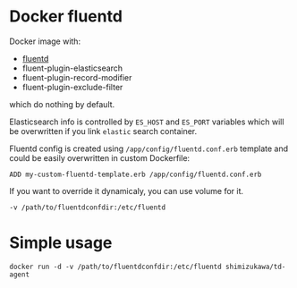 # Docker fluentd

Docker image with:

- [fluentd](http://www.fluentd.org/)
- fluent-plugin-elasticsearch
- fluent-plugin-record-modifier
- fluent-plugin-exclude-filter

which do nothing by default.

Elasticsearch info is controlled by `ES_HOST` and `ES_PORT` variables which will be overwritten if you link `elastic` search container.

Fluentd config is created using `/app/config/fluentd.conf.erb` template and could be easily overwritten in custom Dockerfile:

`ADD my-custom-fluentd-template.erb /app/config/fluentd.conf.erb`

If you want to override it dynamicaly, you can use volume for it.

`-v /path/to/fluentdconfdir:/etc/fluentd`

# Simple usage

`docker run -d -v /path/to/fluentdconfdir:/etc/fluentd shimizukawa/td-agent`

